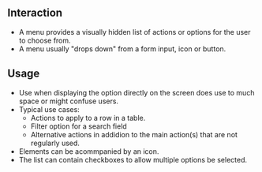## Interaction
* A menu provides a visually hidden list of actions or options for the user to choose from.
* A menu usually "drops down" from a form input, icon or button.

## Usage
* Use when displaying the option directly on the screen does use to much space or might confuse users.
* Typical use cases:
    * Actions to apply to a row in a table.
    * Filter option for a search field
    * Alternative actions in addidion to the main action(s) that are not regularly used.
* Elements can be acommpanied by an icon.
* The list can contain checkboxes to allow multiple options be selected.